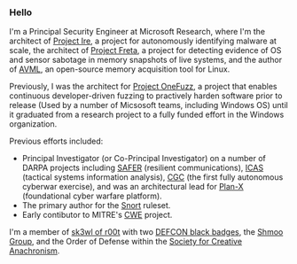 ### Hello

I'm a Principal Security Engineer at Microsoft Research, where I'm the architect of [Project Ire](https://aka.ms/projectire), a project for autonomously identifying malware at scale, the architect of [Project Freta](https://aka.ms/freta), a project for detecting evidence of OS and sensor sabotage in memory snapshots of live systems, and the author of [AVML](https://github.com/microsoft/avml), an open-source memory acquisition tool for Linux.  

Previously, I was the architect for [Project OneFuzz](https://aka.ms/onefuzz), a project that enables continuous developer-driven fuzzing to practively harden software prior to release (Used by a number of Micsosoft teams, including Windows OS) until it graduated from a research project to a fully funded effort in the Windows organization.

Previous efforts included:
* Principal Investigator (or Co-Principal Investigator) on a number of DARPA projects including [SAFER](https://www.darpa.mil/program/safer-warfighter-communications) (resilient communications), [ICAS](https://www.darpa.mil/program/integrated-cyber-analysis-system) (tactical systems information analysis), [CGC](https://www.darpa.mil/program/cyber-grand-challenge) (the first fully autonomous cyberwar exercise), and was an architectural lead for [Plan-X](https://www.darpa.mil/program/plan-x) (foundational cyber warfare platform).
* The primary author for the [Snort](https://www.snort.org) ruleset.
* Early contibutor to MITRE's [CWE](https://cwe.mitre.org) project.

I'm a member of [sk3wl of r00t](https://www.youtube.com/watch?v=xDBaPwlpNiw) with two [DEFCON black badges](https://defcon.org/html/links/dc-black-badge.html), the [Shmoo Group](http://www.shmoo.com), and the Order of Defense within the [Society for Creative Anachronism](https://www.sca.org).
